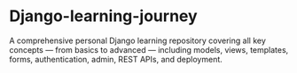 # Django-learning-journey
A comprehensive personal Django learning repository covering all key concepts — from basics to advanced — including models, views, templates, forms, authentication, admin, REST APIs, and deployment.
